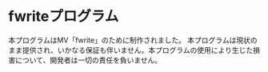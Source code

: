 # fwriteプログラム
本プログラムはMV「fwrite」のために制作されました。
本プログラムは現状のまま提供され、いかなる保証も伴いません。本プログラムの使用により生じた損害について、開発者は一切の責任を負いません。
